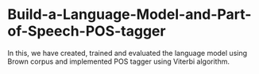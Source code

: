 # Build-a-Language-Model-and-Part-of-Speech-POS-tagger

In this, we have created, trained and evaluated the language model using Brown corpus and 
implemented POS tagger using Viterbi algorithm.
